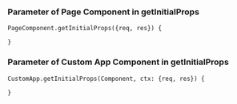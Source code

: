 ### Parameter of Page Component in getInitialProps

```
PageComponent.getInitialProps({req, res}) {

}
```

### Parameter of Custom App Component in getInitialProps

```
CustomApp.getInitialProps(Component, ctx: {req, res}) {

}
```
